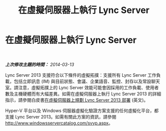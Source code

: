 ﻿---
title: 在虛擬伺服器上執行 Lync Server
TOCTitle: 在虛擬伺服器上執行 Lync Server
ms:assetid: e83c0f7f-88ec-434f-b35e-adedec3c318a
ms:mtpsurl: https://technet.microsoft.com/zh-tw/library/Gg399035(v=OCS.15)
ms:contentKeyID: 49890359
ms.date: 08/24/2015
mtps_version: v=OCS.15
ms.translationtype: HT
---

# 在虛擬伺服器上執行 Lync Server

 

_**上次修改主題的時間：** 2014-03-13_

Lync Server 2013 支援符合以下條件的虛擬拓撲：支援所有 Lync Server 工作負載，包括立即訊息 (IM) 與目前狀態、會議、企業語音、監控、封存以及常設聊天室。請注意，虛擬拓撲上的 Lync Server 效能可能會因採用的工作負載、使用者數及主機硬體而有大幅差異。如需在虛擬伺服器上執行 Lync Server 2013 的詳細指示，請參閱白皮書[在虛擬伺服器上規劃 Lync Server 2013 部署](http://www.microsoft.com/en-us/download/details.aspx?id=41936) (英文)。

Hyper-V 平台以及 Windows 伺服器虛擬化驗證方案支援的任何虛擬化平台，都支援 Lync Server 2013。如需有關此方案的資訊，請參閱 <http://www.windowsservercatalog.com/svvp.aspx>。

